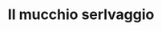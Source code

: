---
layout: post
title: Il mucchio serlvaggio
director: Sam Peckinpah
year: 1969
cover: https://images.mubicdn.net/images/film/1944/cache-90770-1546135259/image-w1280.jpg
sas: true
---